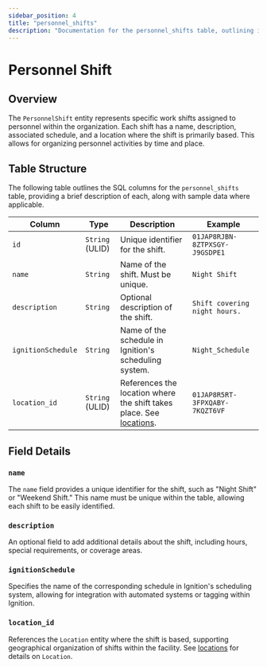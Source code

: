 ```yaml
---
sidebar_position: 4
title: "personnel_shifts"
description: "Documentation for the personnel_shifts table, outlining its columns and structure."
---
```


# Personnel Shift

## Overview

The `PersonnelShift` entity represents specific work shifts assigned to personnel within the organization. Each shift
has a name, description, associated schedule, and a location where the shift is primarily based. This allows for
organizing personnel activities by time and place.

## Table Structure

The following table outlines the SQL columns for the `personnel_shifts` table, providing a brief description of each,
along with sample data where applicable.

| Column             | Type            | Description                                                                                           | Example                        |
|--------------------|-----------------|-------------------------------------------------------------------------------------------------------|--------------------------------|
| `id`               | `String` (ULID) | Unique identifier for the shift.                                                                      | `01JAP8RJBN-8ZTPXSGY-J9GSDPE1` |
| `name`             | `String`        | Name of the shift. Must be unique.                                                                    | `Night Shift`                  |
| `description`      | `String`        | Optional description of the shift.                                                                    | `Shift covering night hours.`  |
| `ignitionSchedule` | `String`        | Name of the schedule in Ignition's scheduling system.                                                 | `Night_Schedule`               |
| `location_id`      | `String` (ULID) | References the location where the shift takes place. See [locations](../location-model/location). | `01JAP8R5RT-3FPXQABY-7KQZT6VF` |

## Field Details

### `name`

The `name` field provides a unique identifier for the shift, such as "Night Shift" or "Weekend Shift." This name must be
unique within the table, allowing each shift to be easily identified.

### `description`

An optional field to add additional details about the shift, including hours, special requirements, or coverage areas.

### `ignitionSchedule`

Specifies the name of the corresponding schedule in Ignition's scheduling system, allowing for integration with
automated systems or tagging within Ignition.

### `location_id`

References the `Location` entity where the shift is based, supporting geographical organization of shifts within the
facility.
See [locations](../location-model/location) for details on `Location`.